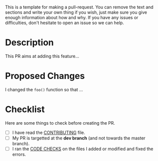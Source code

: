 This is a template for making a pull-request. You can remove the text and sections and write your own thing if you wish, just make sure you give enough information about how and why. If you have any issues or difficulties, don't hesitate to open an issue so we can help.


# Description

This PR aims at adding this feature...

# Proposed Changes

I changed the `foo()` function so that ...


# Checklist

Here are some things to check before creating the PR.

- [ ] I have read the [CONTRIBUTING](https://github.com/neuropsychology/NeuroKit/blob/master/.github/CONTRIBUTING.rst#structure-and-code) file.
- [ ] My PR is targetted at the **dev branch** (and not towards the master branch).
- [ ] I ran the [CODE CHECKS](https://github.com/neuropsychology/NeuroKit/blob/master/.github/CONTRIBUTING.rst#run-code-checks) on the files I added or modified and fixed the errors.